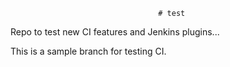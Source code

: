                                      # test
Repo to test new CI features and Jenkins plugins...

This is a sample branch for testing CI. 

